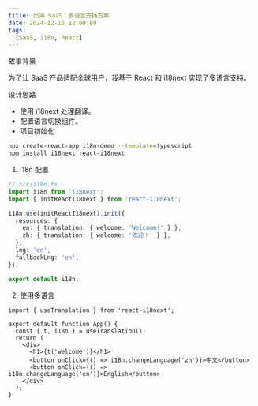 ```yaml
---
title: 出海 SaaS：多语言支持方案
date: 2024-12-15 12:00:09
tags:
  [SaaS, i18n, React]  
---
```


故事背景

为了让 SaaS 产品适配全球用户，我基于 React 和 i18next 实现了多语言支持。

设计思路

- 使用 i18next 处理翻译。
- 配置语言切换组件。
- 项目初始化

```bash
npx create-react-app i18n-demo --template=typescript
npm install i18next react-i18next
```

1. i18n 配置

```ts
// src/i18n.ts
import i18n from 'i18next';
import { initReactI18next } from 'react-i18next';

i18n.use(initReactI18next).init({
  resources: {
    en: { translation: { welcome: 'Welcome!' } },
    zh: { translation: { welcome: '欢迎！' } },
  },
  lng: 'en',
  fallbackLng: 'en',
});

export default i18n;
```

2. 使用多语言

```tsx
import { useTranslation } from 'react-i18next';

export default function App() {
  const { t, i18n } = useTranslation();
  return (
    <div>
      <h1>{t('welcome')}</h1>
      <button onClick={() => i18n.changeLanguage('zh')}>中文</button>
      <button onClick={() => i18n.changeLanguage('en')}>English</button>
    </div>
  );
}
```
